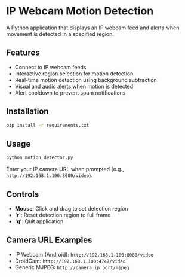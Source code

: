 # IP Webcam Motion Detection

A Python application that displays an IP webcam feed and alerts when movement is detected in a specified region.

## Features

- Connect to IP webcam feeds
- Interactive region selection for motion detection
- Real-time motion detection using background subtraction
- Visual and audio alerts when motion is detected
- Alert cooldown to prevent spam notifications

## Installation

```bash
pip install -r requirements.txt
```

## Usage

```bash
python motion_detector.py
```

Enter your IP camera URL when prompted (e.g., `http://192.168.1.100:8080/video`).

## Controls

- **Mouse**: Click and drag to set detection region
- **'r'**: Reset detection region to full frame  
- **'q'**: Quit application

## Camera URL Examples

- IP Webcam (Android): `http://192.168.1.100:8080/video`
- DroidCam: `http://192.168.1.100:4747/video`
- Generic MJPEG: `http://camera_ip:port/mjpeg`